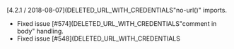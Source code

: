 [4.2.1 / 2018-08-07](DELETED_URL_WITH_CREDENTIALS"no-url()" imports.
* Fixed issue [#574](DELETED_URL_WITH_CREDENTIALS"comment in body" handling.
* Fixed issue [#548](DELETED_URL_WITH_CREDENTIALS